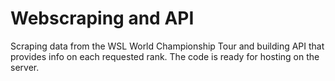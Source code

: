 # Webscraping and API
Scraping data from the WSL World Championship Tour and building API that provides info on each requested rank. The code is ready for hosting on the server.
